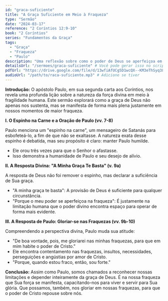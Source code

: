 ```yaml
---
id: "graca-suficiente"
title: "A Graça Suficiente em Meio à Fraqueza"
type: "Sermão"
date: "2024-03-17"
reference: "2 Coríntios 12:9-10"
book: "2 Coríntios"
series: "Fundamentos da Graça"
tags:
  - "Graça"
  - "Fraqueza"
  - "Paulo"
description: "Uma reflexão sobre como o poder de Deus se aperfeiçoa em nossa fraqueza, baseada na experiência do apóstolo Paulo."
detailsUrl: "/sermoes/graca-suficiente" # Você pode gerar isso no script ou manter aqui
pdfUrl: "https://drive.google.com/file/d/13wfiAfUCg5D1wcQX--KM3eThSyq38axU/view?usp=drive_link"
audioUrl: "/path/to/raca-suficiente.mp3" # Adicione se tiver
---
```


**Introdução:** O apóstolo Paulo, em sua segunda carta aos Coríntios, nos revela uma profunda lição sobre a natureza da força divina em meio à fragilidade humana. Este sermão explorará como a graça de Deus não apenas nos sustenta, mas se manifesta de forma mais plena justamente em nossos momentos de maior fraqueza.

**I. O Espinho na Carne e a Oração de Paulo (vv. 7-8)**

Paulo menciona um "espinho na carne", um mensageiro de Satanás para esbofeteá-lo, a fim de que não se exaltasse. A natureza exata desse espinho é debatida, mas seu propósito é claro: manter Paulo humilde.
*   Ele orou três vezes para que o Senhor o afastasse.
*   Isso demonstra a humanidade de Paulo e seu desejo de alívio.

**II. A Resposta Divina: "A Minha Graça Te Basta" (v. 9a)**

A resposta de Deus não foi remover o espinho, mas declarar a suficiência de Sua graça.
*   "A minha graça te basta": A provisão de Deus é suficiente para qualquer circunstância.
*   "Porque o meu poder se aperfeiçoa na fraqueza": É justamente na limitação humana que o poder divino encontra espaço para operar de forma mais evidente.

**III. A Resposta de Paulo: Gloriar-se nas Fraquezas (vv. 9b-10)**

Compreendendo a perspectiva divina, Paulo muda sua atitude:
*   "De boa vontade, pois, me gloriarei nas minhas fraquezas, para que em mim habite o poder de Cristo."
*   Ele encontra contentamento nas fraquezas, insultos, necessidades, perseguições e angústias por amor de Cristo.
*   "Porque, quando estou fraco, então, sou forte."

**Conclusão:** Assim como Paulo, somos chamados a reconhecer nossas limitações e depender inteiramente da graça de Deus. É na nossa fraqueza que Sua força se manifesta, capacitando-nos para viver e servir para Sua glória. Que possamos, também, nos gloriar em nossas fraquezas, para que o poder de Cristo repouse sobre nós.